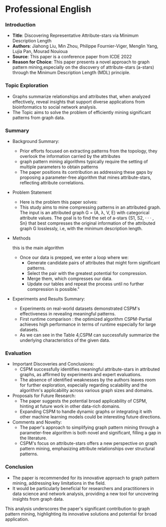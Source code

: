 # Professional English

### Introduction

- **Title**: Discovering Representative Attribute-stars via Minimum Description Length
- **Authors**: Jiahong Liu, Min Zhou, Philippe Fournier-Viger, Menglin Yang, Lujia Pan, Mourad Nouioua
- **Source**: This paper is a conference paper from ICDE 2022
- **Reason for Choice**: This paper presents a novel approach to graph pattern mining,especially on the discovery of attribute-stars (a-stars) through the Minimum Description Length (MDL) principle. 

### Topic Exploration

-  Graphs summarize relationships and attributes that, when analyzed effectively, reveal insights that support diverse applications from bioinformatics to social network analysis.
- The Topic aims to solve the problem of efficiently mining significant patterns from graph data.

### Summary

- Background Summary:
	- Prior efforts focused on extracting patterns from the topology, they overlook the information carried by the attributes
	- graph pattern mining algorithms typically require the setting of multiple parameters to obtain patterns
	- The paper positions its contribution as addressing these gaps by proposing a parameter-free algorithm that mines attribute-stars, reflecting attribute correlations.
	
- Problem Statement
	- Here is the problem this paper solves:
	- This study aims to mine compressing patterns in an attributed graph. The input is an attributed graph G = (A, λ, V, E) with categorical attribute values. The goal is to find the set of a-stars {S1, S2, · · · , Sn} that best compresses the original information of the attributed graph G losslessly, i.e, with the minimum description length.
	
- Methods
	
	this is the main algorithm
	
	- Once our data is prepped, we enter a loop where we:
		- Generate candidate pairs of attributes that might form significant patterns.
		- Select the pair with the greatest potential for compression.
		- Merge them, which compresses our data.
		- Update our tables and repeat the process until no further compression is possible."
	
- Experiments and Results Summary:
	- Experiments on real-world datasets demonstrated CSPM's effectiveness in revealing meaningful patterns.
	- First runtime comparison : the optimized algorithm CSPM-Partial achieves high performance in terms of runtime especially for large datasets.
	- As we can see in the Table 4,CSPM can successfully summarize the underlying characteristics of the given data.

### Evaluation

- Important Discoveries and Conclusions:
	- CSPM successfully identifies meaningful attribute-stars in attributed graphs, as affirmed by experiments and expert evaluations.
	- The absence of identified weaknesses by the authors leaves room for further exploration, especially regarding scalability and the algorithm's applicability across various graph sizes and domains.
- Proposals for Future Research:
	- The paper suggests the potential broad applicability of CSPM, hinting at future work in other data-rich domains.
	- Expanding CSPM to handle dynamic graphs or integrating it with other machine learning models could be interesting future directions.
- Comments and Novelty:
	- The paper's approach to simplifying graph pattern mining through a parameter-free algorithm is both novel and significant, filling a gap in the literature.
	- CSPM's focus on attribute-stars offers a new perspective on graph pattern mining, emphasizing attribute relationships over structural patterns.

### Conclusion

- The paper is recommended for its innovative approach to graph pattern mining, addressing key limitations in the field.
- It would be particularly beneficial for researchers and practitioners in data science and network analysis, providing a new tool for uncovering insights from graph data.

This analysis underscores the paper's significant contribution to graph pattern mining, highlighting its innovative solutions and potential for broad application.